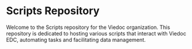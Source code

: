 # Scripts Repository

Welcome to the Scripts repository for the Viedoc organization. This repository is dedicated to hosting various scripts that interact with Viedoc EDC, automating tasks and facilitating data management.
